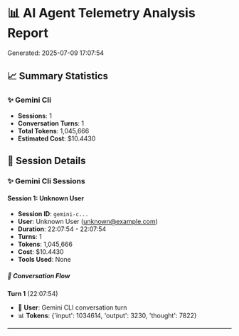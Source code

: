 # 📊 AI Agent Telemetry Analysis Report

Generated: 2025-07-09 17:07:54

## 📈 Summary Statistics

### ✨ Gemini Cli
- **Sessions**: 1
- **Conversation Turns**: 1
- **Total Tokens**: 1,045,666
- **Estimated Cost**: $10.4430

## 💬 Session Details

### ✨ Gemini Cli Sessions

#### Session 1: Unknown User

- **Session ID**: `gemini-c...`
- **User**: Unknown User (unknown@example.com)
- **Duration**: 22:07:54 - 22:07:54
- **Turns**: 1
- **Tokens**: 1,045,666
- **Cost**: $10.4430
- **Tools Used**: None

##### 🔄 Conversation Flow

**Turn 1** (22:07:54)
- 👤 **User**: Gemini CLI conversation turn
- 📊 **Tokens**: {'input': 1034614, 'output': 3230, 'thought': 7822}

---
